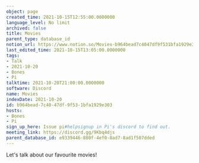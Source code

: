 ```yaml
---
object: page
created_time: 2021-10-15T12:55:00.0000000
language_level: No limit
archived: false
title: Movies
parent_type: database_id
notion_url: https://www.notion.so/Movies-b964bead7c4047df9f531bfa1929e303
last_edited_time: 2021-10-15T13:05:00.0000000
tags:
- Talk
- 2021-10-20
- Bones
- Pi
talktime: 2021-10-20T21:00:00.0000000
software: Discord
name: Movies
indexDate: 2021-10-20
id: b964bead-7c40-47df-9f53-1bfa1929e303
hosts:
- Bones
- Pi
sign_up_here: Issue pi#helpsignup in Pi's discord to find out.
meeting_link: https://discord.gg/9Kbq4djs
parent_database_id: e9339446-880f-4ef0-8ad7-8ad1f507dded
---
```


Let's talk about our favourite movies!




